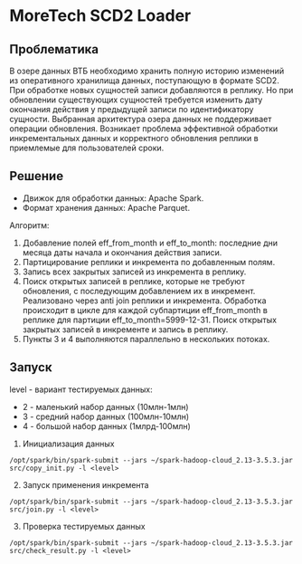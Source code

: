 # MoreTech SCD2 Loader

## Проблематика

В озере данных ВТБ необходимо хранить полную историю изменений из оперативного хранилища данных, поступающую в формате SCD2.
При обработке новых сущностей записи добавляются в реплику. Но при обновлении существующих сущностей требуется изменить дату окончания действия у предыдущей записи по идентификатору сущности.
Выбранная архитектура озера данных не поддерживает операции обновления. Возникает проблема эффективной обработки инкрементальных данных и корректного обновления реплики в приемлемые для пользователей сроки.

## Решение

- Движок для обработки данных: Apache Spark.
- Формат хранения данных: Apache Parquet.

Алгоритм:
1. Добавление полей eff_from_month и eff_to_month: последние дни месяца даты начала и окончания действия записи. 
2. Партицирование реплики и инкремента по добавленным полям.
3. Запись всех закрытых записей из инкремента в реплику.
4. Поиск открытых записей в реплике, которые не требуют обновления, с последующим добавлением их в инкремент. Реализовано через anti join реплики и инкремента. Обработка происходит в цикле для каждой субпартиции eff_from_month в реплике для партиции eff_to_month=5999-12-31.
Поиск открытых закрытых записей в инкременте и запись в реплику. 
5. Пункты 3 и 4 выполняются параллельно в нескольких потоках.


## Запуск

level - вариант тестируемых данных:
- 2 - маленький набор данных (10млн-1млн)
- 3 - средний набор данных (100млн-10млн)
- 4 - большой набор данных (1млрд-100млн)

1. Инициализация данных

```commandline
/opt/spark/bin/spark-submit --jars ~/spark-hadoop-cloud_2.13-3.5.3.jar src/copy_init.py -l <level>
```

2. Запуск применения инкремента

```commandline
/opt/spark/bin/spark-submit --jars ~/spark-hadoop-cloud_2.13-3.5.3.jar src/join.py -l <level>
```

3. Проверка тестируемых данных

```commandline
/opt/spark/bin/spark-submit --jars ~/spark-hadoop-cloud_2.13-3.5.3.jar src/check_result.py -l <level>
```